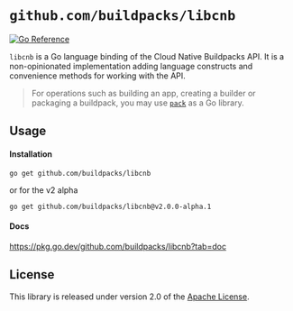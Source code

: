 # `github.com/buildpacks/libcnb`

[![Go Reference](https://pkg.go.dev/badge/github.com/buildpacks/libcnb.svg)](https://pkg.go.dev/github.com/buildpacks/libcnb)

`libcnb` is a Go language binding of the Cloud Native Buildpacks API.  It is a non-opinionated implementation adding language constructs and convenience methods for working with the API.

> For operations such as building an app, creating a builder or packaging a buildpack, you may use [`pack`](https://github.com/buildpacks/pack) as a Go library.

## Usage

#### Installation

```
go get github.com/buildpacks/libcnb
```

or for the v2 alpha

```
go get github.com/buildpacks/libcnb@v2.0.0-alpha.1
```

#### Docs

https://pkg.go.dev/github.com/buildpacks/libcnb?tab=doc

## License
This library is released under version 2.0 of the [Apache License][a].

[a]: https://www.apache.org/licenses/LICENSE-2.0

